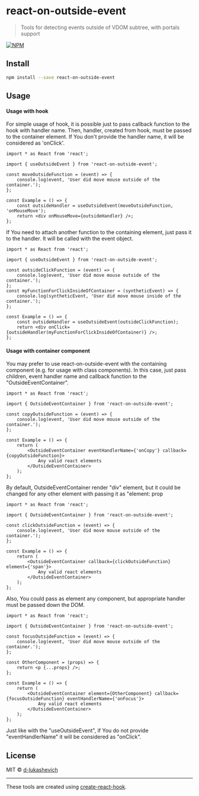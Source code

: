# react-on-outside-event

> Tools for detecting events outside of VDOM subtree, with portals support

[![NPM](https://img.shields.io/npm/v/react-on-outside-event.svg)](https://www.npmjs.com/package/react-on-outside-event)

## Install

```bash
npm install --save react-on-outside-event
```

## Usage

#### Usage with hook

For simple usage of hook, it is possible just to pass callback function to the hook with handler name.
Then, handler, created from hook, must be passed to the container element.
If You don't provide the handler name, it will be considered as 'onClick'.

```tsx
import * as React from 'react';

import { useOutsideEvent } from 'react-on-outside-event';

const moveOutsideFunction = (event) => {
    console.log(event, 'User did move mouse outside of the container.');
};

const Example = () => {
    const outsideHandler = useOutsideEvent(moveOutsideFunction, 'onMouseMove');
    return <div onMouseMove={outsideHandler} />;
};
```

If You need to attach another function to the containing element, just pass it to the handler.
It will be called with the event object.

```tsx
import * as React from 'react';

import { useOutsideEvent } from 'react-on-outside-event';

const outsideClickFunction = (event) => {
    console.log(event, 'User did move mouse outside of the container.');
};
const myFunctionForClickInsideOfContainer = (syntheticEvent) => {
    console.log(syntheticEvent, 'User did move mouse inside of the container.');
};

const Example = () => {
    const outsideHandler = useOutsideEvent(outsideClickFunction);
    return <div onClick={outsideHandler(myFunctionForClickInsideOfContainer)} />;
};
```

#### Usage with container component

You may prefer to use react-on-outside-event with the containing component (e.g. for usage with class components).
In this case, just pass children, event handler name and callback function to the "OutsideEventContainer".

```tsx
import * as React from 'react';

import { OutsideEventContainer } from 'react-on-outside-event';

const copyOutsideFunction = (event) => {
    console.log(event, 'User did move mouse outside of the container.');
};

const Example = () => {
    return (
        <OutsideEventContainer eventHandlerName={'onCopy'} callback={copyOutsideFunction}>
            Any valid react elements
        </OutsideEventContainer>
    );
};
```

By default, OutsideEventContainer render "div" element,
but it could be changed for any other element with passing it as "element: prop

```tsx
import * as React from 'react';

import { OutsideEventContainer } from 'react-on-outside-event';

const clickOutsideFunction = (event) => {
    console.log(event, 'User did move mouse outside of the container.');
};

const Example = () => {
    return (
        <OutsideEventContainer callback={clickOutsideFunction} element={'span'}>
            Any valid react elements
        </OutsideEventContainer>
    );
};
```

Also, You could pass as element any component, but appropriate handler must be passed down the DOM.

```tsx
import * as React from 'react';

import { OutsideEventContainer } from 'react-on-outside-event';

const focusOutsideFunction = (event) => {
    console.log(event, 'User did move mouse outside of the container.');
};

const OtherComponent = (props) => {
    return <p {...props} />;
};

const Example = () => {
    return (
        <OutsideEventContainer element={OtherComponent} callback={focusOutsideFunction} eventHandlerName={'onFocus'}>
            Any valid react elements
        </OutsideEventContainer>
    );
};
```

Just like with the "useOutsideEvent", if You do not provide "eventHandlerName" it will be considered as "onClick".

## License

MIT © [d-lukashevich](https://github.com/d-lukashevich)

---

These tools are created using [create-react-hook](https://github.com/hermanya/create-react-hook).
